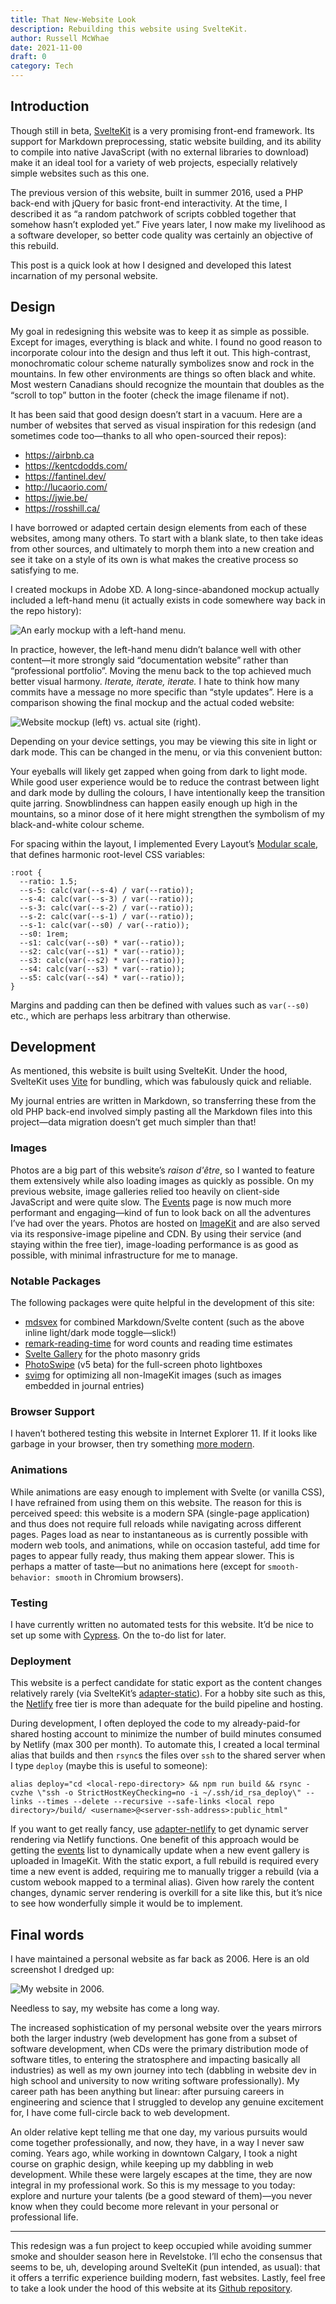 ```yaml
---
title: That New-Website Look
description: Rebuilding this website using SvelteKit.
author: Russell McWhae
date: 2021-11-00
draft: 0
category: Tech
---
```


<script>
  import Image from 'svimg/Image.svelte'
  import ThemeSwitcher from '$lib/components/nav/ThemeSwitcher.svelte'
  import Caption from '$lib/components/images/Caption.svelte'
</script>

## Introduction

Though still in beta, [SvelteKit](https://kit.svelte.dev/) is a very promising front-end framework. Its support for Markdown preprocessing, static website building, and its ability to compile into native JavaScript (with no external libraries to download) make it an ideal tool for a variety of web projects, especially relatively simple websites such as this one.

The previous version of this website, built in summer 2016, used a PHP back-end with jQuery for basic front-end interactivity. At the time, I described it as “a random patchwork of scripts cobbled together that somehow hasn’t exploded yet.” Five years later, I now make my livelihood as a software developer, so better code quality was certainly an objective of this rebuild.

This post is a quick look at how I designed and developed this latest incarnation of my personal website.

## Design

My goal in redesigning this website was to keep it as simple as possible. Except for images, everything is black and white. I found no good reason to incorporate colour into the design and thus left it out. This high-contrast, monochromatic colour scheme naturally symbolizes snow and rock in the mountains. In few other environments are things so often black and white. Most western Canadians should recognize the mountain that doubles as the “scroll to top” button in the footer (check the image filename if not).

It has been said that good design doesn’t start in a vacuum. Here are a number of websites that served as visual inspiration for this redesign (and sometimes code too—thanks to all who open-sourced their repos):

-   https://airbnb.ca
-   https://kentcdodds.com/
-   https://fantinel.dev/
-   http://lucaorio.com/
-   https://jwie.be/
-   https://rosshill.ca/

I have borrowed or adapted certain design elements from each of these websites, among many others. To start with a blank slate, to then take ideas from other sources, and ultimately to morph them into a new creation and see it take on a style of its own is what makes the creative process so satisfying to me.

I created mockups in Adobe XD. A long-since-abandoned mockup actually included a left-hand menu (it actually exists in code somewhere way back in the repo history):

<Caption text='An early mockup with a left-hand menu.'>
<Image src="/journal-images/new-website-left-menu.png" alt="An early mockup with a left-hand menu." />
</Caption>

In practice, however, the left-hand menu didn’t balance well with other content—it more strongly said “documentation website” rather than “professional portfolio”. Moving the menu back to the top achieved much better visual harmony. _Iterate, iterate, iterate._ I hate to think how many commits have a message no more specific than “style updates”. Here is a comparison showing the final mockup and the actual coded website:

<Caption text='Website mockup (left) vs. actual site (right).'>
<Image src="/journal-images/new-website-mockup-vs-actual.jpg" alt="Website mockup (left) vs. actual site (right)." />
</Caption>

Depending on your device settings, you may be viewing this site in light or dark mode. This can be changed in the menu, or via this convenient button:

<ThemeSwitcher />

Your eyeballs will likely get zapped when going from dark to light mode. While good user experience would be to reduce the contrast between light and dark mode by dulling the colours, I have intentionally keep the transition quite jarring. Snowblindness can happen easily enough up high in the mountains, so a minor dose of it here might strengthen the symbolism of my black-and-white colour scheme.

For spacing within the layout, I implemented Every Layout’s [Modular scale](https://every-layout.dev/rudiments/modular-scale/), that defines harmonic root-level CSS variables:

```
:root {
  --ratio: 1.5;
  --s-5: calc(var(--s-4) / var(--ratio));
  --s-4: calc(var(--s-3) / var(--ratio));
  --s-3: calc(var(--s-2) / var(--ratio));
  --s-2: calc(var(--s-1) / var(--ratio));
  --s-1: calc(var(--s0) / var(--ratio));
  --s0: 1rem;
  --s1: calc(var(--s0) * var(--ratio));
  --s2: calc(var(--s1) * var(--ratio));
  --s3: calc(var(--s2) * var(--ratio));
  --s4: calc(var(--s3) * var(--ratio));
  --s5: calc(var(--s4) * var(--ratio));
}
```

Margins and padding can then be defined with values such as `var(--s0)` etc., which are perhaps less arbitrary than otherwise.

## Development

As mentioned, this website is built using SvelteKit. Under the hood, SvelteKit uses [Vite](https://vitejs.dev/) for bundling, which was fabulously quick and reliable.

My journal entries are written in Markdown, so transferring these from the old PHP back-end involved simply pasting all the Markdown files into this project—data migration doesn’t get much simpler than that!

### Images

Photos are a big part of this website’s _raison d'être_, so I wanted to feature them extensively while also loading images as quickly as possible. On my previous website, image galleries relied too heavily on client-side JavaScript and were quite slow. The [Events](/events) page is now much more performant and engaging—kind of fun to look back on all the adventures I’ve had over the years. Photos are hosted on [ImageKit](https://imagekit.io/) and are also served via its responsive-image pipeline and CDN. By using their service (and staying within the free tier), image-loading performance is as good as possible, with minimal infrastructure for me to manage.

### Notable Packages

The following packages were quite helpful in the development of this site:

-   [mdsvex](https://mdsvex.pngwn.io/) for combined Markdown/Svelte content (such as the above inline light/dark mode toggle—slick!)
-   [remark-reading-time](https://github.com/mattjennings/remark-reading-time) for word counts and reading time estimates
-   [Svelte Gallery](https://www.npmjs.com/package/svelte-gallery) for the photo masonry grids
-   [PhotoSwipe](https://photoswipe.com/) (v5 beta) for the full-screen photo lightboxes
-   [svimg](https://github.com/xiphux/svimg) for optimizing all non-ImageKit images (such as images embedded in journal entries)

### Browser Support

I haven’t bothered testing this website in Internet Explorer 11. If it looks like garbage in your browser, then try something [more modern](https://bestvpn.org/outdatedbrowser/en).

### Animations

While animations are easy enough to implement with Svelte (or vanilla CSS), I have refrained from using them on this website. The reason for this is perceived speed: this website is a modern SPA (single-page application) and thus does not require full reloads while navigating across different pages. Pages load as near to instantaneous as is currently possible with modern web tools, and animations, while on occasion tasteful, add time for pages to appear fully ready, thus making them appear slower. This is perhaps a matter of taste—but no animations here (except for `smooth-behavior: smooth` in Chromium browsers).

### Testing

I have currently written no automated tests for this website. It’d be nice to set up some with [Cypress](http://cypress.io). On the to-do list for later.

### Deployment

This website is a perfect candidate for static export as the content changes relatively rarely (via SvelteKit’s [adapter-static](https://github.com/sveltejs/kit/tree/master/packages/adapter-static)). For a hobby site such as this, the [Netlify](https://www.netlify.com/) free tier is more than adequate for the build pipeline and hosting.

During development, I often deployed the code to my already-paid-for shared hosting account to minimize the number of build minutes consumed by Netlify (max 300 per month). To automate this, I created a local terminal alias that builds and then `rsync`s the files over `ssh` to the shared server when I type `deploy` (maybe this is useful to someone):

```
alias deploy="cd <local-repo-directory> && npm run build && rsync -cvzhe \"ssh -o StrictHostKeyChecking=no -i ~/.ssh/id_rsa_deploy\" --links --times --delete --recursive --safe-links <local repo directory>/build/ <username>@<server-ssh-address>:public_html"
```

If you want to get really fancy, use [adapter-netlify](https://github.com/sveltejs/kit/tree/master/packages/adapter-netlify) to get dynamic server rendering via Netlify functions. One benefit of this approach would be getting the [events](/events) list to dynamically update when a new event gallery is uploaded in ImageKit. With the static export, a full rebuild is required every time a new event is added, requiring me to manually trigger a rebuild (via a custom webook mapped to a terminal alias). Given how rarely the content changes, dynamic server rendering is overkill for a site like this, but it’s nice to see how wonderfully simple it would be to implement.

## Final words

I have maintained a personal website as far back as 2006. Here is an old screenshot I dredged up:

<Caption text='My website in 2006.'>
<Image src="/journal-images/new-website-2006.jpg" alt="My website in 2006." />
</Caption>

Needless to say, my website has come a long way.

The increased sophistication of my personal website over the years mirrors both the larger industry (web development has gone from a subset of software development, when CDs were the primary distribution mode of software titles, to entering the stratosphere and impacting basically all industries) as well as my own journey into tech (dabbling in website dev in high school and university to now writing software professionally). My career path has been anything but linear: after pursuing careers in engineering and science that I struggled to develop any genuine excitement for, I have come full-circle back to web development.

An older relative kept telling me that one day, my various pursuits would come together professionally, and now, they have, in a way I never saw coming. Years ago, while working in downtown Calgary, I took a night course on graphic design, while keeping up my dabbling in web development. While these were largely escapes at the time, they are now integral in my professional work. So this is my message to you today: explore and nurture your talents (be a good steward of them)—you never know when they could become more relevant in your personal or professional life.

---

This redesign was a fun project to keep occupied while avoiding summer smoke and shoulder season here in Revelstoke. I’ll echo the consensus that seems to be, uh, developing around SvelteKit (pun intended, as usual): that it offers a terrific experience building modern, fast websites. Lastly, feel free to take a look under the hood of this website at its [Github repository](https://github.com/rmcwhae/russellmcwhae.ca).
